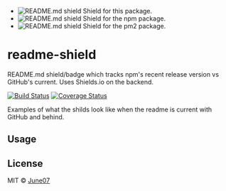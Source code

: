 * ![README.md shield](http://shield.june07.com:3001/shields/june07/readme-shield) Shield for this package.
* ![README.md shield](http://shield.june07.com:3001/shields/npm/npm) Shield for the npm package.
* ![README.md shield](http://shield.june07.com:3001/shields/Unitek/pm2) Shield for the pm2 package.

# readme-shield
README.md shield/badge which tracks npm's recent release version vs GitHub's current.  Uses Shields.io on the backend.

[![Build Status](http://shield.june07.com:3001/shields/june07/readme-shield)](https://www.npmjs.com/package/readme-shield) [![Coverage Status](http://shield.june07.com:3001/shields/june07/readme-shield)](https://www.npmjs.com/package/readme-shield)

Examples of what the shilds look like when the readme is current with GitHub and behind.

## Usage


## License

MIT © [June07](https://github.com/june07)